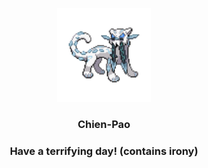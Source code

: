 <p align="center">
    <img src="https://raw.githubusercontent.com/PokeAPI/sprites/master/sprites/pokemon/1002.png" width="150" height="150">
</p>
<h3 align="center"> <b>Chien-Pao</b></h3>
<h3 align="center">Have a terrifying day! (contains irony)</h3>
